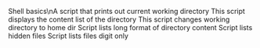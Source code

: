 Shell basics\nA script that prints out current working directory
This script displays the content list of the directory
This script changes working directory to home dir
Script lists long format of directory content
Script lists hidden files
Script lists files digit only
